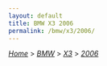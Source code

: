 ```yaml
---
layout: default
title: BMW X3 2006
permalink: /bmw/x3/2006/
---
```

[*Home*](/) > [*BMW*](/bmw/) > [*X3*](/bmw/x3/) > [*2006*](/bmw/x3/2006/)
